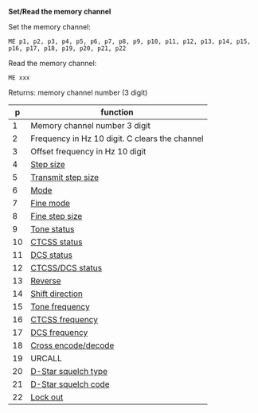 __Set/Read the memory channel__

Set the memory channel:

	ME p1, p2, p3, p4, p5, p6, p7, p8, p9, p10, p11, p12, p13, p14, p15, p16, p17, p18, p19, p20, p21, p22

Read the memory channel:

	ME xxx
	
Returns: memory channel number (3 digit)

|p|function|
|---|---|
|1|Memory channel number 3 digit
|2|Frequency in Hz 10 digit. C clears the channel
|3|Offset frequency in Hz 10 digit
|4|[Step size](/tables/step_size.md)
|5|[Transmit step size](/tables/step_size.md)
|6|[Mode](/tables/mode.md)
|7|[Fine mode](/tables/status.md)
|8|[Fine step size](/tables/finestep.md)
|9|[Tone status](/tables/status.md)
|10|[CTCSS status](/tables/status.md)
|11|[DCS status](/tables/status.md)
|12|[CTCSS/DCS status](/tables/status.md)
|13|[Reverse](/tables/status.md)
|14|[Shift direction](/tables/shift.md)
|15|[Tone frequency](/tables/tone_ctcss.md)
|16|[CTCSS frequency](/tables/tone_ctcss.md)
|17|[DCS frequency](/tables/DCS.md)
|18|[Cross encode/decode](/tables/cross.md)
|19|URCALL
|20|[D-Star squelch type](/tables/DSTAR_squelchtype.md)
|21|[D-Star squelch code](/tables/DSTAR_squelchcode.md)
|22|[Lock out](/tables/status.md)


